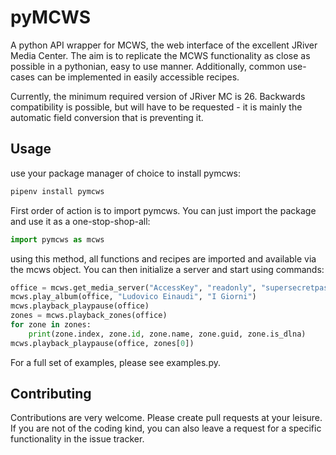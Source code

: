 # pyMCWS
A python API wrapper for MCWS, the web interface of the excellent JRiver Media Center.
The aim is to replicate the MCWS functionality as close as possible in a pythonian,
easy to use manner. Additionally, common use-cases can be implemented in
easily accessible recipes.

Currently, the minimum required version of JRiver MC is 26. Backwards compatibility is possible,
but will have to be requested - it is mainly the automatic field conversion that is preventing it.

## Usage
use your package manager of choice to install pymcws:

```bash
pipenv install pymcws
```

First order of action is to import pymcws. You can just import the package and use
it as a one-stop-shop-all:

```python
import pymcws as mcws
```

using this method, all functions and recipes are imported and available via the
mcws object. You can then initialize a server and start using commands:

```python
office = mcws.get_media_server("AccessKey", "readonly", "supersecretpassword")
mcws.play_album(office, "Ludovico Einaudi", "I Giorni")
mcws.playback_playpause(office)
zones = mcws.playback_zones(office)
for zone in zones:
    print(zone.index, zone.id, zone.name, zone.guid, zone.is_dlna)
mcws.playback_playpause(office, zones[0])

```

For a full set of examples, please see examples.py.

## Contributing
Contributions are very welcome. Please create pull requests at your leisure.
If you are not of the coding kind, you can also leave a request for a specific
functionality in the issue tracker.  
